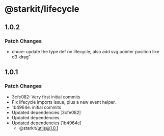 # @starkit/lifecycle

## 1.0.2

### Patch Changes

- chore: update the type def on lifecycle, also add svg pointer position like d3-drag"

## 1.0.1

### Patch Changes

- 3cfe082: Very first initial commits
- Fix lifecycle imports issue, plus a new event helper.
- 1b4964e: initial commits
- Updated dependencies [3cfe082]
- Updated dependencies
- Updated dependencies [1b4964e]
  - @starkit/utils@1.0.1
